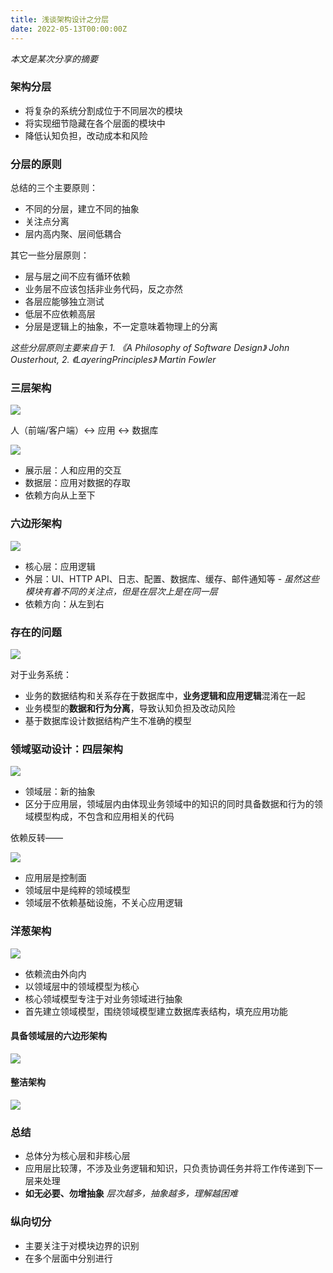 ```yaml
---
title: 浅谈架构设计之分层
date: 2022-05-13T00:00:00Z
---
```


*本文是某次分享的摘要*

### 架构分层

* 将复杂的系统分割成位于不同层次的模块
* 将实现细节隐藏在各个层面的模块中
* 降低认知负担，改动成本和风险

### 分层的原则

总结的三个主要原则：
* 不同的分层，建立不同的抽象
* 关注点分离
* 层内高内聚、层间低耦合

其它一些分层原则：
* 层与层之间不应有循环依赖
* 业务层不应该包括非业务代码，反之亦然
* 各层应能够独立测试
* 低层不应依赖高层
* 分层是逻辑上的抽象，不一定意味着物理上的分离

*这些分层原则主要来自于 1. 《A Philosophy of Software Design》 John Ousterhout, 2. 《LayeringPrinciples》 Martin Fowler*

### 三层架构

![](/arch-layering/3tiers.png)

人（前端/客户端）<-> 应用 <-> 数据库

![](/arch-layering/3layers.png)

* 展示层：人和应用的交互
* 数据层：应用对数据的存取
* 依赖方向从上至下

### 六边形架构

![](/arch-layering/hex.png)

* 核心层：应用逻辑
* 外层：UI、HTTP API、日志、配置、数据库、缓存、邮件通知等 - *虽然这些模块有着不同的关注点，但是在层次上是在同一层*
* 依赖方向：从左到右

### 存在的问题

![](/arch-layering/3layers-problem.png)

对于业务系统：
* 业务的数据结构和关系存在于数据库中，**业务逻辑和应用逻辑**混淆在一起
* 业务模型的**数据和行为分离**，导致认知负担及改动风险
* 基于数据库设计数据结构产生不准确的模型

### 领域驱动设计：四层架构

![](/arch-layering/4layers-1.png)

* 领域层：新的抽象
* 区分于应用层，领域层内由体现业务领域中的知识的同时具备数据和行为的领域模型构成，不包含和应用相关的代码

依赖反转——

![](/arch-layering/4layers-2.png)

* 应用层是控制面
* 领域层中是纯粹的领域模型
* 领域层不依赖基础设施，不关心应用逻辑

### 洋葱架构

![](/arch-layering/onion.png)

* 依赖流由外向内
* 以领域层中的领域模型为核心
* 核心领域模型专注于对业务领域进行抽象
* 首先建立领域模型，围绕领域模型建立数据库表结构，填充应用功能

#### 具备领域层的六边形架构

![](/arch-layering/hex-2.png)

#### 整洁架构

![](/arch-layering/clean.png)

### 总结

* 总体分为核心层和非核心层
* 应用层比较薄，不涉及业务逻辑和知识，只负责协调任务并将工作传递到下一层来处理
* **如无必要、勿增抽象** *层次越多，抽象越多，理解越困难*

### 纵向切分

* 主要关注于对模块边界的识别
* 在多个层面中分别进行
